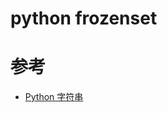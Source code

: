 python frozenset
================




# 参考
 - [Python 字符串](https://www.runoob.com/python/python-strings.html)
